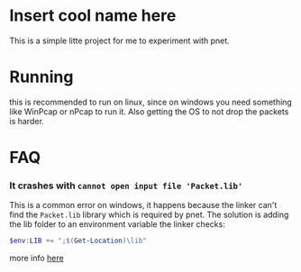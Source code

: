 # Insert cool name here
This is a simple litte project for me to experiment with pnet.

# Running
this is recommended to run on linux, since on windows you need something like WinPcap or nPcap to run it. Also getting the OS to not drop the packets is harder.

# FAQ
### It crashes with `cannot open input file 'Packet.lib'`
This is a common error on windows, it happens because the linker can't find the `Packet.lib` library which is required by pnet. The solution is adding the lib folder to an environment variable the linker checks:
```powershell
$env:LIB += ";$(Get-Location)\lib"
```
more info [here](https://github.com/libpnet/libpnet?tab=readme-ov-file#windows)